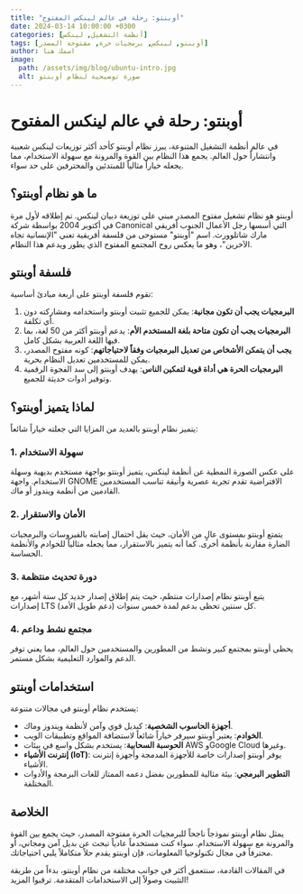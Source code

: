 ```yaml
---
title: "أوبنتو: رحلة في عالم لينكس المفتوح"
date: 2024-03-14 10:00:00 +0300
categories: [أنظمة التشغيل, لينكس]
tags: [أوبنتو, لينكس, برمجيات حرة, مفتوحة المصدر]
author: اسمك هنا
image:
  path: /assets/img/blog/ubuntu-intro.jpg
  alt: صورة توضيحية لنظام أوبنتو
---
```


# أوبنتو: رحلة في عالم لينكس المفتوح

في عالم أنظمة التشغيل المتنوعة، يبرز نظام أوبنتو كأحد أكثر توزيعات لينكس شعبية وانتشاراً حول العالم. يجمع هذا النظام بين القوة والمرونة مع سهولة الاستخدام، مما يجعله خياراً مثالياً للمبتدئين والمحترفين على حد سواء.

## ما هو نظام أوبنتو؟

أوبنتو هو نظام تشغيل مفتوح المصدر مبني على توزيعة دبيان لينكس. تم إطلاقه لأول مرة في أكتوبر 2004 بواسطة شركة Canonical التي أسسها رجل الأعمال الجنوب أفريقي مارك شاتلوورث. اسم "أوبنتو" مستوحى من فلسفة أفريقية تعني "الإنسانية تجاه الآخرين"، وهو ما يعكس روح المجتمع المفتوح الذي يطور ويدعم هذا النظام.

## فلسفة أوبنتو

تقوم فلسفة أوبنتو على أربعة مبادئ أساسية:

1. **البرمجيات يجب أن تكون مجانية**: يمكن للجميع تثبيت أوبنتو واستخدامه ومشاركته دون أي تكلفة.
2. **البرمجيات يجب أن تكون متاحة بلغة المستخدم الأم**: يدعم أوبنتو أكثر من 50 لغة، بما فيها اللغة العربية بشكل كامل.
3. **يجب أن يتمكن الأشخاص من تعديل البرمجيات وفقاً لاحتياجاتهم**: كونه مفتوح المصدر، يمكن للمستخدمين تعديل النظام بحرية.
4. **البرمجيات الحرة هي أداة قوية لتمكين الناس**: يهدف أوبنتو إلى سد الفجوة الرقمية وتوفير أدوات حديثة للجميع.

## لماذا يتميز أوبنتو؟

يتميز نظام أوبنتو بالعديد من المزايا التي جعلته خياراً شائعاً:

### 1. سهولة الاستخدام

على عكس الصورة النمطية عن أنظمة لينكس، يتميز أوبنتو بواجهة مستخدم بديهية وسهلة الاستخدام. واجهة GNOME الافتراضية تقدم تجربة عصرية وأنيقة تناسب المستخدمين القادمين من أنظمة ويندوز أو ماك.

### 2. الأمان والاستقرار

يتمتع أوبنتو بمستوى عالٍ من الأمان، حيث يقل احتمال إصابته بالفيروسات والبرمجيات الضارة مقارنة بأنظمة أخرى. كما أنه يتميز بالاستقرار، مما يجعله مثالياً للخوادم والأنظمة الحساسة.

### 3. دورة تحديث منتظمة

يتبع أوبنتو نظام إصدارات منتظم، حيث يتم إطلاق إصدار جديد كل ستة أشهر، مع إصدارات LTS (دعم طويل الأمد) كل سنتين تحظى بدعم لمدة خمس سنوات.

### 4. مجتمع نشط وداعم

يحظى أوبنتو بمجتمع كبير ونشط من المطورين والمستخدمين حول العالم، مما يعني توفر الدعم والموارد التعليمية بشكل مستمر.

## استخدامات أوبنتو

يستخدم نظام أوبنتو في مجالات متنوعة:

- **أجهزة الحاسوب الشخصية**: كبديل قوي وآمن لأنظمة ويندوز وماك.
- **الخوادم**: يعتبر أوبنتو سيرفر خياراً شائعاً لاستضافة المواقع وتطبيقات الويب.
- **الحوسبة السحابية**: يستخدم بشكل واسع في بيئات AWS وGoogle Cloud وغيرها.
- **إنترنت الأشياء (IoT)**: يوفر أوبنتو إصدارات خاصة للأجهزة المدمجة وأجهزة إنترنت الأشياء.
- **التطوير البرمجي**: بيئة مثالية للمطورين بفضل دعمه الممتاز للغات البرمجة والأدوات المختلفة.

## الخلاصة

يمثل نظام أوبنتو نموذجاً ناجحاً للبرمجيات الحرة مفتوحة المصدر، حيث يجمع بين القوة والمرونة مع سهولة الاستخدام. سواء كنت مستخدماً عادياً تبحث عن بديل آمن ومجاني، أو محترفاً في مجال تكنولوجيا المعلومات، فإن أوبنتو يقدم حلاً متكاملاً يلبي احتياجاتك.

في المقالات القادمة، سنتعمق أكثر في جوانب مختلفة من نظام أوبنتو، بدءاً من طريقة التثبيت وصولاً إلى الاستخدامات المتقدمة. ترقبوا المزيد! 
